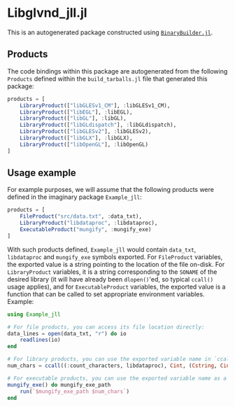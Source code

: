 # Libglvnd_jll.jl

This is an autogenerated package constructed using [`BinaryBuilder.jl`](https://github.com/JuliaPackaging/BinaryBuilder.jl).

## Products

The code bindings within this package are autogenerated from the following `Products` defined within the `build_tarballs.jl` file that generated this package:

```julia
products = [
    LibraryProduct(["libGLESv1_CM"], :libGLESv1_CM),
    LibraryProduct(["libEGL"], :libEGL),
    LibraryProduct(["libGL"], :libGL),
    LibraryProduct(["libGLdispatch"], :libGLdispatch),
    LibraryProduct(["libGLESv2"], :libGLESv2),
    LibraryProduct(["libGLX"], :libGLX),
    LibraryProduct(["libOpenGL"], :libOpenGL)
]
```

## Usage example

For example purposes, we will assume that the following products were defined in the imaginary package `Example_jll`:

```julia
products = [
    FileProduct("src/data.txt", :data_txt),
    LibraryProduct("libdataproc", :libdataproc),
    ExecutableProduct("mungify", :mungify_exe)
]
```

With such products defined, `Example_jll` would contain `data_txt`, `libdataproc` and `mungify_exe` symbols exported. For `FileProduct` variables, the exported value is a string pointing to the location of the file on-disk.  For `LibraryProduct` variables, it is a string corresponding to the `SONAME` of the desired library (it will have already been `dlopen()`'ed, so typical `ccall()` usage applies), and for `ExecutableProduct` variables, the exported value is a function that can be called to set appropriate environment variables.  Example:

```julia
using Example_jll

# For file products, you can access its file location directly:
data_lines = open(data_txt, "r") do io
    readlines(io)
end

# For library products, you can use the exported variable name in `ccall()` invocations directly
num_chars = ccall((:count_characters, libdataproc), Cint, (Cstring, Cint), data_lines[1], length(data_lines[1]))

# For executable products, you can use the exported variable name as a function that you can call
mungify_exe() do mungify_exe_path
    run(`$mungify_exe_path $num_chars`)
end
```
